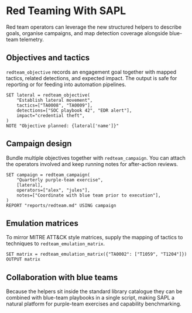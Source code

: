 # Red Teaming With SAPL

Red team operators can leverage the new structured helpers to describe goals,
organise campaigns, and map detection coverage alongside blue-team telemetry.

## Objectives and tactics

`redteam_objective` records an engagement goal together with mapped tactics,
related detections, and expected impact. The output is safe for reporting or for
feeding into automation pipelines.

```sapl
SET lateral = redteam_objective(
    "Establish lateral movement",
    tactics=["TA0008", "TA0009"],
    detections=["SOC playbook 42", "EDR alert"],
    impact="credential theft",
)
NOTE "Objective planned: {lateral['name']}"
```

## Campaign design

Bundle multiple objectives together with `redteam_campaign`. You can attach the
operators involved and keep running notes for after-action reviews.

```sapl
SET campaign = redteam_campaign(
    "Quarterly purple-team exercise",
    [lateral],
    operators=["alex", "jules"],
    notes=["Coordinate with blue team prior to execution"],
)
REPORT "reports/redteam.md" USING campaign
```

## Emulation matrices

To mirror MITRE ATT&CK style matrices, supply the mapping of tactics to
techniques to `redteam_emulation_matrix`.

```sapl
SET matrix = redteam_emulation_matrix({"TA0002": ["T1059", "T1204"]})
OUTPUT matrix
```

## Collaboration with blue teams

Because the helpers sit inside the standard library catalogue they can be
combined with blue-team playbooks in a single script, making SAPL a natural
platform for purple-team exercises and capability benchmarking.
